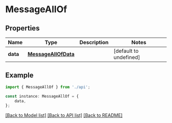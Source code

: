 # MessageAllOf


## Properties

Name | Type | Description | Notes
------------ | ------------- | ------------- | -------------
**data** | [**MessageAllOfData**](MessageAllOfData.md) |  | [default to undefined]

## Example

```typescript
import { MessageAllOf } from './api';

const instance: MessageAllOf = {
    data,
};
```

[[Back to Model list]](../README.md#documentation-for-models) [[Back to API list]](../README.md#documentation-for-api-endpoints) [[Back to README]](../README.md)
